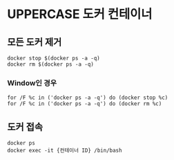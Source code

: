 # UPPERCASE 도커 컨테이너

## 모든 도커 제거

```
docker stop $(docker ps -a -q)
docker rm $(docker ps -a -q)
```

### Window인 경우
```
for /F %c in ('docker ps -a -q') do (docker stop %c)
for /F %c in ('docker ps -a -q') do (docker rm %c)
```

## 도커 접속
```
docker ps
docker exec -it {컨테이너 ID} /bin/bash
```